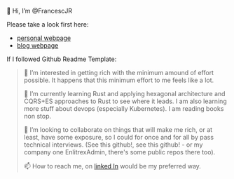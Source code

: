 👋 Hi, I’m @FrancescJR  

Please take a look first here:
- [personal webpage](https://cesc.cool)
- [blog webpage](https://blog.cesc.cool)


If I followed Github Readme Template:


> 👀 I’m interested in getting rich with the minimum amound of effort possible. It happens that this minimum effort to me feels like a lot.
> 
> 🌱 I’m currently learning Rust and applying hexagonal architecture and CQRS+ES approaches to Rust to see where it leads. I am also learning
> more stuff about devops (especially Kubernetes). I am reading books non stop.
> 
> 💞️ I’m looking to collaborate on things that will make me rich, or at least, have some exposure, so I could for once and for all by pass technical
> interviews. (See this github!, see this github! - or my company one EnlitrexAdmin, there's some public repos there too). 
>
> 📫 How to reach me, on  [linked In](https://www.linkedin.com/in/francesc-travesa-3a836130/) would be my preferred way.

